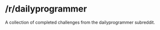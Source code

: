/r/dailyprogrammer
================
A collection of completed challenges from the dailyprogrammer subreddit.

